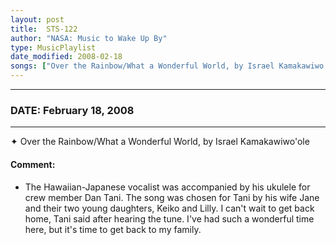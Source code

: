 ```yaml
---
layout: post
title:  STS-122
author: "NASA: Music to Wake Up By"
type: MusicPlaylist
date_modified: 2008-02-18
songs: ["Over the Rainbow/What a Wonderful World, by Israel Kamakawiwo'ole"]
---
```


----
### DATE: February 18, 2008
----
✦ Over the Rainbow/What a Wonderful World, by Israel Kamakawiwo'ole

#### Comment:
* The Hawaiian-Japanese vocalist was accompanied by his ukulele for crew member Dan Tani. The song was chosen for Tani by his wife Jane and their two young daughters, Keiko and Lilly. I can't wait to get back home, Tani said after hearing the tune. I've had such a wonderful time here, but it's time to get back to my family.



<br/>
<center>
	<a target="_blank"
	   href="https://twitter.com/intent/tweet?hashtags=Space,NASA,Playlist,NASAWakeupCalls,SpaceProgram&text=🚀 {{ page.author}}, '{{ page.songs.first }}' {{ page.title }}, {{ page.date | date: '%B %d, %Y' }}, {{ site.url }}{{ page.url }}&via=nasawakeupcalls"><i class="fab fa-twitter" title="Tweet this page" alt="Tweet this page" style="font-size: 1.3em;"></i></a>
	&nbsp; 	<i class="fas fa-user-astronaut" style="font-size: 1.5em;"></i> &nbsp;
    <a id="custom_amazon_link"
       type="amzn" search="#"
       category="popular music">
    <i class="fab fa-amazon" style="font-size: 1.3em;"></i></a>
</center>

<!-- Randomly resolve an individual entry from a song array -->
<script src="/assets/javascript/seedrandom.min.js"></script>
<script>
  var wake_me_up = ["Over the Rainbow/What a Wonderful World, by Israel Kamakawiwo'ole"];
  var prng = new Math.seedrandom();
  function randomSong() {
    song = wake_me_up[Math.floor(Math.random() * wake_me_up.length)];
    var amazon_link = document.getElementById("custom_amazon_link");
    amazon_link.setAttribute("search", song);
  }
  window.onload = randomSong();
</script>
